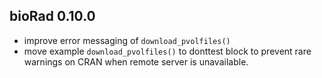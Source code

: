 ## bioRad 0.10.0 
* improve error messaging of `download_pvolfiles()`
* move example `download_pvolfiles()` to donttest block to prevent rare warnings on CRAN when remote server is unavailable.
